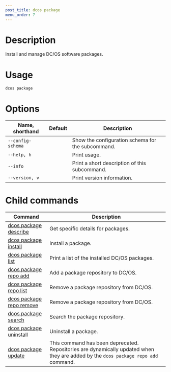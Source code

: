 ```yaml
---
post_title: dcos package
menu_order: 7
---
```


# Description
Install and manage DC/OS software packages.

# Usage

```bash
dcos package
```

# Options

| Name, shorthand | Default | Description |
|---------|-------------|-------------|
| `--config-schema`   |             |  Show the configuration schema for the subcommand. |
| `--help, h`   |             |  Print usage. |
| `--info`   |             |  Print a short description of this subcommand. |
| `--version, v`   |             | Print version information. |
        
# Child commands

| Command | Description |
|---------|-------------|
| [dcos package describe](/docs/1.10/cli/command-reference/dcos-package/dcos-package-describe/)   | Get specific details for packages. |  
| [dcos package install](/docs/1.10/cli/command-reference/dcos-package/dcos-package-install/)   | Install a package. |  
| [dcos package list](/docs/1.10/cli/command-reference/dcos-package/dcos-package-list/)   | Print a list of the installed DC/OS packages. |  
| [dcos package repo add](/docs/1.10/cli/command-reference/dcos-package/dcos-package-repo-add/)   | Add a package repository to DC/OS. |  
| [dcos package repo list](/docs/1.10/cli/command-reference/dcos-package/dcos-package-repo-list/)   | Remove a package repository from DC/OS. |  
| [dcos package repo remove](/docs/1.10/cli/command-reference/dcos-package/dcos-package-repo-remove/)   | Remove a package repository from DC/OS. |  
| [dcos package search](/docs/1.10/cli/command-reference/dcos-package/dcos-package-search/)   | Search the package repository. |  
| [dcos package uninstall](/docs/1.10/cli/command-reference/dcos-package/dcos-package-uninstall/)   | Uninstall a package. |  
| [dcos package update](/docs/1.10/cli/command-reference/dcos-package/dcos-package-update/)   | This command has been deprecated. Repositories are dynamically updated when they are added by the `dcos package repo add` command. | 